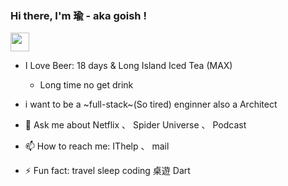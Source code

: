### Hi there, I'm 瑜 - aka goish !

<!--
**goish135/goish135** is a ✨ _special_ ✨ repository because its `README.md` (this file) appears on your GitHub profile.

Here are some ideas to get you started:

- 🔭 I’m currently working on ...
- 🌱 I’m currently learning ...
- 👯 I’m looking to collaborate on ...
- 🤔 I’m looking for help with ...
- 💬 Ask me about ...
- 📫 How to reach me: ...
- 😄 Pronouns: ...
- ⚡ Fun fact: ...
-->

 <img src="https://emojis.slackmojis.com/emojis/images/1593555389/9579/blob_excited.gif?1593555389" width="30"/>
 
- I Love Beer: 18 days & Long Island Iced Tea (MAX)
  - Long time no get drink  


- i want to be a ~full-stack~(So tired) enginner also a Architect
- 💬 Ask me about Netflix 、 Spider Universe 、 Podcast
- 📫 How to reach me: IThelp 、 mail

- ⚡ Fun fact: travel sleep coding 桌遊 Dart
